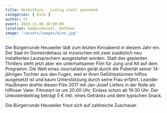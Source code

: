 ```yaml
---
title: Herbstkino - Lustig statt spannend
categories: [ Kino ]
author: kf
event: 2019-11-08 20:00:00
location: Gemeindesaal, Rathaus
image: "/assets/images/kino.jpg"
---
```


Die Bürgerrunde Heuweiler lädt zum letzten Kinoabend in diesem Jahr ein. Der Saal im Gemeindehaus ist inzwischen mit zwei zusätzlich neu installierten Lautsprechern ausgestattet worden. Statt des geplanten Thrillers steht jetzt aber ein unterhaltsamer Film für Jung und Alt auf dem Programm. Die Welt eines Journalisten gerät durch die Pubertät seiner 14-jährigen Tochter aus den Fugen, weil er ihren Gefühlsstürmen hilflos ausgesetzt ist und kaum Unterstützung durch seine Frau erfährt. Leander Haußmann drehte diesen Film 2017 mit Jan-Josef Liefers in der Rolle als hilfloser Vater. Filmstart ist um 20:00 Uhr, Einlass schon ab 19:30 Uhr. Der Unkostenbeitrag beträgt 5 € inkl. eines Getränks und dem typischen Snack. 

Die Bürgerrunde Heuweiler freut sich auf zahlreiche Zuschauer.
